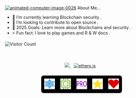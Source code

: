 <div align="center">
<!-- 	<p align="center" style="padding: 50px; position: relative; width: 80%; margin: auto;">
        <a href="">
		<img src="./img/logo.png" alt="" width="520px" height="40px"/>
  	</a>
    </p> -->
  <br>
<div align="left">
<a href="https://www.animatedimages.org/cat-computer-56.htm"><img src="https://www.animatedimages.org/data/media/56/animated-computer-image-0026.gif" border="0" alt="animated-computer-image-0026" width="50px" height="50px"/></a>  About Me...                                   
    
  - 🔗 I’m currently learning Blockchain security .
  - 👐 I’m looking to contribute to open source .
  - 🥅 2025 Goals: Learn more about Blockchains and security .
  - ⚡ Fun fact: I love to play games and R & W docs .

  ![Visitor Count](https://profile-counter.glitch.me/thesandf/count.svg)
</div>
   <img src="https://www.animatedimages.org/data/media/562/animated-line-image-0429.gif" width="600px" height="6px"> 
<p align="center">
  <img src="https://skillicons.dev/icons?i=js,ts,react,nextjs,tailwind,bash,linux,nodejs,express,solidity" height="42"/><a href=''>
	  <img style="margin: 10px" src="https://res.cloudinary.com/divzjiip8/image/upload/v1624392472/logos/ethers_blue.png" alt="ethers.js" height="42">
</p>
<!--   <img src="https://www.animatedimages.org/data/media/562/animated-line-image-0429.gif" width="500px"> 
	  <br>
   <img src="./img/aave.png" width="42" >
   <img src="./img/Arbitrum.png" width="42" >
   <img src="./img/Avalanche..png" width="42" >
   <img src="./img/Chainlink.png" width="42" >
   <img src="./img/Coinbase.png" width="42" >
   <img src="./img/Compound.png" width="42" >
   <img src="./img/Ethereum..png" width="42" >
   <img src="./img/oz.png" width="42" >
   <img src="./img/polygon.png" width="42" >
   <img src="./img/Uniswap.png" width="42" > -->
<!-- <br>
<img src="https://www.animatedimages.org/data/media/562/animated-line-image-0184.gif" width="1920" height=""></img>
<h2>GitHub stats</h2>
<table>
	<tr>
		<td>
			<img src="https://cosmo-github-readme-stats.vercel.app/api?username=the-sandf&show_icons=true&theme=github_dark" />
		</td>
		<td>
			<img src="https://cosmo-github-readme-stats.vercel.app/api/top-langs/?username=the-sandf&show_icons=true&theme=github_dark&layout=compact&langs_count=8" />
		</td>
	</tr> -->
</table>
<div style="background-color: black; padding: 10px; display: inline-block; border-radius: 8px;">
    <a href='https://archiveprogram.github.com/'><img src='./img/archive.gif' width='35' height='35' background-color='hsl(216deg 27.78% 7.06%)'></a> 
    <a href='https://docs.github.com/en/developers'><img src='./img/developers.gif' width='35' height='35'></a> 
    <a href='https://github.com/pricing'><img src='./img/pro.gif' width='35' height='35'></a> 
    <a href='https://stars.github.com/'><img src='./img/stars.gif' width='35' height='35'></a> 
    <a href='https://docs.github.com/en/github/supporting-the-open-source-community-with-github-sponsors'><img src='./img/sponsors.gif' width='35' height='35'></a>
</div>
</div>


